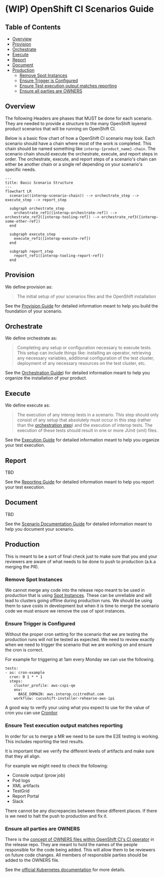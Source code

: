 # (WIP) OpenShift CI Scenarios Guide<!-- omit from toc -->

## Table of Contents<!-- omit from toc -->
- [Overview](#overview)
- [Provision](#provision)
- [Orchestrate](#orchestrate)
- [Execute](#execute)
- [Report](#report)
- [Document](#document)
- [Production](#production)
  - [Remove Spot Instances](#remove-spot-instances)
  - [Ensure Trigger is Configured](#ensure-trigger-is-configured)
  - [Ensure Test execution output matches reporting](#ensure-test-execution-output-matches-reporting)
  - [Ensure all parties are OWNERS](#ensure-all-parties-are-owners)


## Overview
The following Headers are phases that MUST be done for each scenario. They are needed to provide a structure to the many OpenShift layered product scenarios that will be running on OpenShift CI.

Below is a basic flow chart of how a OpenShift CI scenario may look. Each scenario should have a chain where most of the work is completed. This chain should be named something like `interop-{product_name}-chain`. The scenario chain should execute the orchestrate, execute, and report steps in order. The orchestrate, execute, and report steps of a scenario's chain can either be another chain or a single ref depending on your scenario's specific needs.

```mermaid
---
title: Basic Scenario Structure
---
flowchart LR
  scenario((interop-scenario-chain)) --> orchestrate_step --> execute_step --> report_step

  subgraph orchestrate_step
    orchestrate_ref1([interop-orchestrate-ref]) --> orchestrate_ref2([interop-tooling-ref]) --> orchestrate_ref3([interop-some-other-ref])
  end
  
  subgraph execute_step
    execute_ref1([interop-execute-ref])
  end

  subgraph report_step
    report_ref1([interop-tooling-report-ref])
  end

```
## Provision
We define provision as:
> The initial setup of your scenarios files and the OpenShift installation

See the [Provision Guide](Provision_Guide.md) for detailed information meant to help you build the foundation of your scenario.

## Orchestrate
We define orchestrate as:

> Completing any setup or configuration necessary to execute tests. This setup can include things like: installing an operator, retrieving any necessary variables, additional configuration of the test cluster, deployment of any necessary resources on the test cluster, etc.

See the [Orchestration Guide](Orchestration_Guide.md)) for detailed information meant to help you organize the installation of your product.

## Execute
We define execute as:

> The execution of any interop tests in a scenario. This step should only consist of any setup that absolutely must occur in this step (rather than the [orchestration step](Orchestration_Guide.md)) and the execution of interop tests. The execution of these tests should result in one or more JUnit (xml) files.

See the [Execution Guide](Execution_Guide.md) for detailed information meant to help you organize your test execution.

## Report
TBD

See the [Reporting Guide](Reporting_Guide.md) for detailed information meant to help you report your test execution.

## Document
TBD

See the [Scenario Documentation Guide](../../Policy/Documentation/Scenario_Documentation_Policy.md) for detailed information meant to help you document your scenario.

## Production
This is meant to be a sort of final check just to make sure that you and your reviewers are aware of what needs to be done to push to production (a.k.a merging the PR).

### Remove Spot Instances
We cannot merge any code into the release repo meant to be used in production that is using [Spot Instances](#spot-instances). These can be unreliable and will lead to clusters going offline during production runs. We should be using them to save costs in development but when it is time to merge the scenario code we must ensure we remove the use of spot instances.

### Ensure Trigger is Configured
Without the proper cron setting for the scenario that we are testing the production runs will not be tested as expected. We need to review exactly when we need to trigger the scenario that we are working on and ensure the cron is correct.

For example for triggering at 1am every Monday we can use the following.
```
tests:
- as: cron-example
  cron: 0 1 * * 1
  steps:
    cluster_profile: aws-cspi-qe
    env:
      BASE_DOMAIN: aws.interop.ccitredhat.com
    workflow: cucushift-installer-rehearse-aws-ipi
```
A good way to verify your using what you expect to use for the value of cron you can use [Cronitor](https://crontab.guru/#0_1_*_*_1)

### Ensure Test execution output matches reporting
In order for us to merge a MR we need to be sure the E2E testing is working. This includes reporting the test results.

It is important that we verify the different levels of artifacts and make sure that they all align.

For example we might need to check the following:
- Console output (prow job)
- Pod logs
- XML artifacts
- TestGrid
- Report Portal
- Slack

There cannot be any discrepancies between these different places. If there is we need to halt the push to production and fix it.

### Ensure all parties are OWNERS
There is the [concept of OWNERS files within OpenShift CI's CI operator](https://docs.ci.openshift.org/docs/how-tos/onboarding-a-new-component/#repositories-under-existing-organizations) in the release repo. They are meant to hold the names of the people responsible for the code being added. This will allow them to be reviewers on future code changes. All members of responsible parties should be added to the OWNERS file.

See the [official Kubernetes documentation](https://github.com/kubernetes/community/blob/master/contributors/guide/owners.md) for more details.